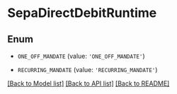 # SepaDirectDebitRuntime


## Enum

* `ONE_OFF_MANDATE` (value: `'ONE_OFF_MANDATE'`)

* `RECURRING_MANDATE` (value: `'RECURRING_MANDATE'`)

[[Back to Model list]](../README.md#documentation-for-models) [[Back to API list]](../README.md#documentation-for-api-endpoints) [[Back to README]](../README.md)


